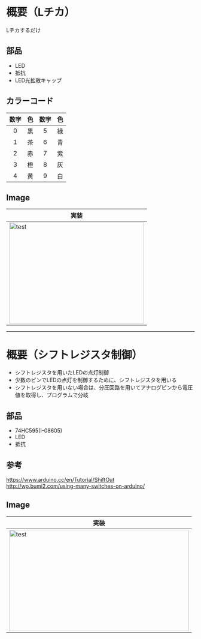 # 概要（Lチカ）
Lチカするだけ

## 部品
* LED
* 抵抗
* LED光拡散キャップ

## カラーコード
|数字|色|数字|色|
|:---:|:---:|:---:|:---:|
|0|黒|5|緑|
|1|茶|6|青|
|2|赤|7|紫|
|3|橙|8|灰|
|4|黄|9|白|

## Image
|実装|
|---|
|<img src="https://github.com/tk0103/Electronic/blob/master/01_LEDflash_LEDShitOut/45271.gif" alt="test" title="test" width="360" height="270">|

---
# 概要（シフトレジスタ制御）
* シフトレジスタを用いたLEDの点灯制御
* 少数のピンでLEDの点灯を制御するために、シフトレジスタを用いる
* シフトレジスタを用いない場合は、分圧回路を用いてアナログピンから電圧値を取得し、プログラムで分岐

## 部品
* 74HC595(I-08605)
* LED
* 抵抗

## 参考
https://www.arduino.cc/en/Tutorial/ShiftOut  
http://wp.bumi2.com/using-many-switches-on-arduino/

## Image
|実装|
|---|
|<img src="https://github.com/tk0103/Electronic/blob/master/01_LEDflash_LEDShitOut/45270.gif" alt="test" title="test" width="480" height="270">|
